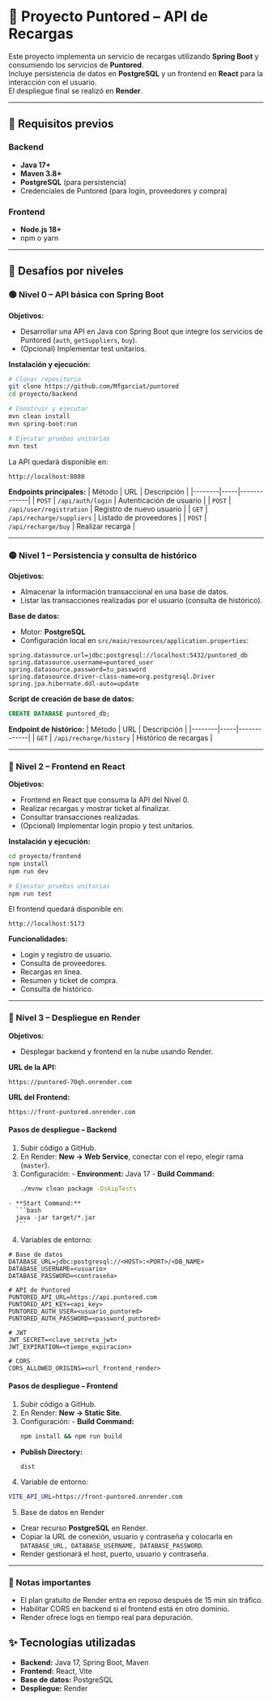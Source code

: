 # 📄 Proyecto Puntored – API de Recargas

Este proyecto implementa un servicio de recargas utilizando **Spring Boot** y consumiendo los servicios de **Puntored**.  
Incluye persistencia de datos en **PostgreSQL** y un frontend en **React** para la interacción con el usuario.  
El despliegue final se realizó en **Render**.

---

## 🚀 Requisitos previos
### Backend
- **Java 17+**
- **Maven 3.8+**
- **PostgreSQL** (para persistencia)
- Credenciales de Puntored (para login, proveedores y compra)

### Frontend
- **Node.js 18+**
- npm o yarn

---

## 📌 Desafíos por niveles

### 🟢 Nivel 0 – API básica con Spring Boot
**Objetivos:**
- Desarrollar una API en Java con Spring Boot que integre los servicios de Puntored (`auth`, `getSuppliers`, `buy`).
- (Opcional) Implementar test unitarios.

**Instalación y ejecución:**
```bash
# Clonar repositorio
git clone https://github.com/Mfgarciat/puntored
cd proyecto/backend

# Construir y ejecutar
mvn clean install
mvn spring-boot:run

# Ejecutar pruebas unitarias
mvn test
```
La API quedará disponible en:
```
http://localhost:8080
```

**Endpoints principales:**
| Método | URL | Descripción |
|--------|-----|-------------|
| `POST` | `/api/auth/login` | Autenticación de usuario |
| `POST` | `/api/user/registration` | Registro de nuevo usuario |
| `GET`  | `/api/recharge/suppliers` | Listado de proveedores |
| `POST` | `/api/recharge/buy` | Realizar recarga |

---

### 🟡 Nivel 1 – Persistencia y consulta de histórico
**Objetivos:**
- Almacenar la información transaccional en una base de datos.
- Listar las transacciones realizadas por el usuario (consulta de histórico).

**Base de datos:**
- Motor: **PostgreSQL**
- Configuración local en `src/main/resources/application.properties`:
```properties
spring.datasource.url=jdbc:postgresql://localhost:5432/puntored_db
spring.datasource.username=puntored_user
spring.datasource.password=tu_password
spring.datasource.driver-class-name=org.postgresql.Driver
spring.jpa.hibernate.ddl-auto=update
```

**Script de creación de base de datos:**
```sql
CREATE DATABASE puntored_db;
```

**Endpoint de histórico:**
| Método | URL | Descripción |
|--------|-----|-------------|
| `GET`  | `/api/recharge/history` | Histórico de recargas |

---

### 🔵 Nivel 2 – Frontend en React
**Objetivos:**
- Frontend en React que consuma la API del Nivel 0.
- Realizar recargas y mostrar ticket al finalizar.
- Consultar transacciones realizadas.
- (Opcional) Implementar login propio y test unitarios.

**Instalación y ejecución:**
```bash
cd proyecto/frontend
npm install
npm run dev

# Ejecutar pruebas unitarias
npm run test
```
El frontend quedará disponible en:
```
http://localhost:5173
```

**Funcionalidades:**
- Login y registro de usuario.
- Consulta de proveedores.
- Recargas en línea.
- Resumen y ticket de compra.
- Consulta de histórico.

---

### 🔴 Nivel 3 – Despliegue en Render
**Objetivos:**
- Desplegar backend y frontend en la nube usando Render.

**URL de la API:**
```
https://puntored-70qh.onrender.com
```

**URL del Frontend:**
```
https://front-puntored.onrender.com
```

#### Pasos de despliegue – Backend
  1. Subir código a GitHub.
  2. En Render: **New → Web Service**, conectar con el repo, elegir rama (`master`).
  3. Configuración:
    - **Environment:** Java 17
    - **Build Command:**
      ```bash
      ./mvnw clean package -DskipTests
      ```
    - **Start Command:**
      ```bash
      java -jar target/*.jar
      ```
  4. Variables de entorno:
  ```properties
  # Base de datos
  DATABASE_URL=jdbc:postgresql://<HOST>:<PORT>/<DB_NAME>
  DATABASE_USERNAME=<usuario>
  DATABASE_PASSWORD=<contraseña>

  # API de Puntored
  PUNTORED_API_URL=https://api.puntored.com
  PUNTORED_API_KEY=<api_key>
  PUNTORED_AUTH_USER=<usuario_puntored>
  PUNTORED_AUTH_PASSWORD=<password_puntored>

  # JWT
  JWT_SECRET=<clave_secreta_jwt>
  JWT_EXPIRATION=<tiempo_expiracion>

  # CORS
  CORS_ALLOWED_ORIGINS=<url_frontend_render>
  ```

  #### Pasos de despliegue – Frontend
  1. Subir código a GitHub.
  2. En Render: **New → Static Site**.
  3. Configuración:
    - **Build Command:**
      ```bash
      npm install && npm run build
      ```
  - **Publish Directory:**
      ```
      dist
      ```
  4. Variable de entorno:
  ```bash
  VITE_API_URL=https://front-puntored.onrender.com
  ```

  5. Base de datos en Render
  - Crear recurso **PostgreSQL** en Render.
  - Copiar la URL de conexión, usuario y contraseña y colocarla en `DATABASE_URL, DATABASE_USERNAME, DATABASE_PASSWORD`.
  - Render gestionará el host, puerto, usuario y contraseña.

  ---

  ### 📌 Notas importantes
  - El plan gratuito de Render entra en reposo después de 15 min sin tráfico.
  - Habilitar CORS en backend si el frontend está en otro dominio.
  - Render ofrece logs en tiempo real para depuración.

## ✨ Tecnologías utilizadas
- **Backend:** Java 17, Spring Boot, Maven
- **Frontend:** React, Vite
- **Base de datos:** PostgreSQL
- **Despliegue:** Render
